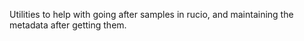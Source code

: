 Utilities to help with going after samples in rucio, and maintaining the metadata after getting them.